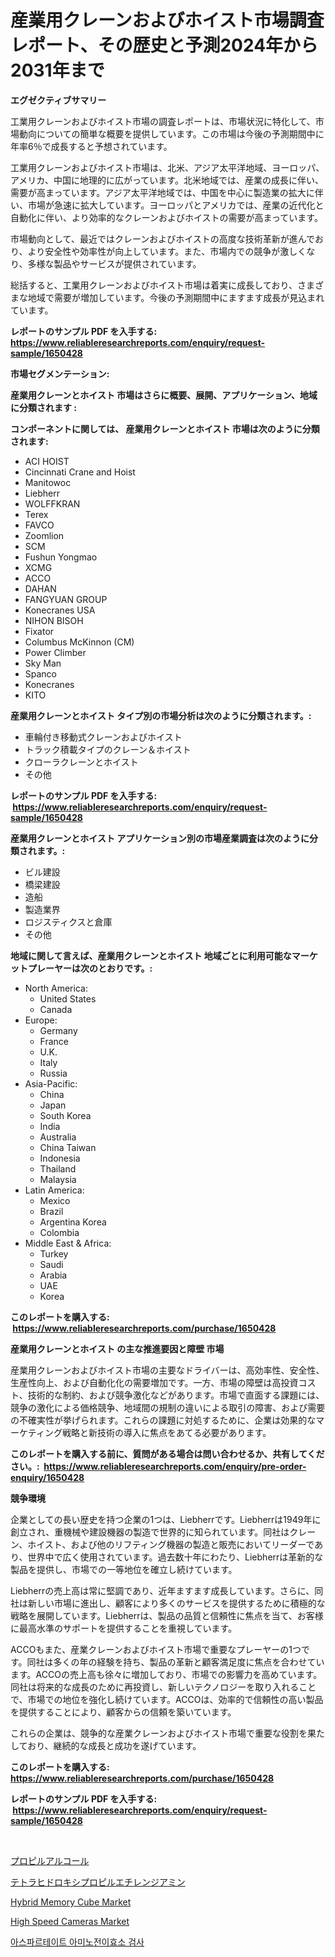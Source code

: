 <p><h1>産業用クレーンおよびホイスト市場調査レポート、その歴史と予測2024年から2031年まで</h1></p><p><strong>エグゼクティブサマリー</strong></p>
<p><p>工業用クレーンおよびホイスト市場の調査レポートは、市場状況に特化して、市場動向についての簡単な概要を提供しています。この市場は今後の予測期間中に年率6％で成長すると予想されています。</p><p>工業用クレーンおよびホイスト市場は、北米、アジア太平洋地域、ヨーロッパ、アメリカ、中国に地理的に広がっています。北米地域では、産業の成長に伴い、需要が高まっています。アジア太平洋地域では、中国を中心に製造業の拡大に伴い、市場が急速に拡大しています。ヨーロッパとアメリカでは、産業の近代化と自動化に伴い、より効率的なクレーンおよびホイストの需要が高まっています。</p><p>市場動向として、最近ではクレーンおよびホイストの高度な技術革新が進んでおり、より安全性や効率性が向上しています。また、市場内での競争が激しくなり、多様な製品やサービスが提供されています。</p><p>総括すると、工業用クレーンおよびホイスト市場は着実に成長しており、さまざまな地域で需要が増加しています。今後の予測期間中にますます成長が見込まれています。</p></p>
<p><strong>レポートのサンプル PDF を入手する: <a href="https://www.reliableresearchreports.com/enquiry/request-sample/1650428">https://www.reliableresearchreports.com/enquiry/request-sample/1650428</a></strong></p>
<p><strong>市場セグメンテーション:</strong></p>
<p><strong> 産業用クレーンとホイスト 市場はさらに概要、展開、アプリケーション、地域に分類されます :</strong></p>
<p><strong>コンポーネントに関しては、 産業用クレーンとホイスト 市場は次のように分類されます: &nbsp;</strong></p>
<p><ul><li>ACI HOIST</li><li>Cincinnati Crane and Hoist</li><li>Manitowoc</li><li>Liebherr</li><li>WOLFFKRAN</li><li>Terex</li><li>FAVCO</li><li>Zoomlion</li><li>SCM</li><li>Fushun Yongmao</li><li>XCMG</li><li>ACCO</li><li>DAHAN</li><li>FANGYUAN GROUP</li><li>Konecranes USA</li><li>NIHON BISOH</li><li>Fixator</li><li>Columbus McKinnon (CM)</li><li>Power Climber</li><li>Sky Man</li><li>Spanco</li><li>Konecranes</li><li>KITO</li></ul></p>
<p><strong> 産業用クレーンとホイスト タイプ別の市場分析は次のように分類されます。:</strong></p>
<p><ul><li>車輪付き移動式クレーンおよびホイスト</li><li>トラック積載タイプのクレーン＆ホイスト</li><li>クローラクレーンとホイスト</li><li>その他</li></ul></p>
<p><strong>レポートのサンプル PDF を入手する: &nbsp;<a href="https://www.reliableresearchreports.com/enquiry/request-sample/1650428">https://www.reliableresearchreports.com/enquiry/request-sample/1650428</a></strong></p>
<p><strong> 産業用クレーンとホイスト アプリケーション別の市場産業調査は次のように分類されます。:</strong></p>
<p><ul><li>ビル建設</li><li>橋梁建設</li><li>造船</li><li>製造業界</li><li>ロジスティクスと倉庫</li><li>その他</li></ul></p>
<p><strong>地域に関して言えば、産業用クレーンとホイスト 地域ごとに利用可能なマーケットプレーヤーは次のとおりです。:</strong></p>
<p><ul>
    <li>
        North America:
        <ul>
            <li>United States</li>
            <li>Canada</li>
        </ul>
    </li>
    <li>
        Europe:
        <ul>
            <li>Germany</li>
            <li>France</li>
            <li>U.K.</li>
            <li>Italy</li>
            <li>Russia</li>
        </ul>
    </li>
    <li>
        Asia-Pacific:
        <ul>
            <li>China</li>
            <li>Japan</li>
            <li>South Korea</li>
            <li>India</li>
            <li>Australia</li>
            <li>China Taiwan</li>
            <li>Indonesia</li>
            <li>Thailand</li>
            <li>Malaysia</li>
        </ul>
    </li>
    <li>
        Latin America:
        <ul>
            <li>Mexico</li>
            <li>Brazil</li>
            <li>Argentina Korea</li>
            <li>Colombia</li>
        </ul>
    </li>
    <li>
        Middle East & Africa:
        <ul>
            <li>Turkey</li>
            <li>Saudi</li>
            <li>Arabia</li>
            <li>UAE</li>
            <li>Korea</li>
        </ul>
    </li>
    </ul></p>
<p><strong>このレポートを購入する: &nbsp;<a href="https://www.reliableresearchreports.com/purchase/1650428">https://www.reliableresearchreports.com/purchase/1650428</a></strong></p>
<p><strong>産業用クレーンとホイスト の主な推進要因と障壁 市場</strong></p>
<p><p>産業用クレーンおよびホイスト市場の主要なドライバーは、高効率性、安全性、生産性向上、および自動化化の需要増加です。一方、市場の障壁は高投資コスト、技術的な制約、および競争激化などがあります。市場で直面する課題には、競争の激化による価格競争、地域間の規制の違いによる取引の障害、および需要の不確実性が挙げられます。これらの課題に対処するために、企業は効果的なマーケティング戦略と新技術の導入に焦点をあてる必要があります。</p></p>
<p><strong>このレポートを購入する前に、質問がある場合は問い合わせるか、共有してください。:&nbsp; <a href="https://www.reliableresearchreports.com/enquiry/pre-order-enquiry/1650428">https://www.reliableresearchreports.com/enquiry/pre-order-enquiry/1650428</a></strong></p>
<p><strong>競争環境</strong></p>
<p><p>企業としての長い歴史を持つ企業の1つは、Liebherrです。Liebherrは1949年に創立され、重機械や建設機器の製造で世界的に知られています。同社はクレーン、ホイスト、および他のリフティング機器の製造と販売においてリーダーであり、世界中で広く使用されています。過去数十年にわたり、Liebherrは革新的な製品を提供し、市場での一等地位を確立し続けています。</p><p>Liebherrの売上高は常に堅調であり、近年ますます成長しています。さらに、同社は新しい市場に進出し、顧客により多くのサービスを提供するために積極的な戦略を展開しています。Liebherrは、製品の品質と信頼性に焦点を当て、お客様に最高水準のサポートを提供することを重視しています。</p><p>ACCOもまた、産業クレーンおよびホイスト市場で重要なプレーヤーの1つです。同社は多くの年の経験を持ち、製品の革新と顧客満足度に焦点を合わせています。ACCOの売上高も徐々に増加しており、市場での影響力を高めています。同社は将来的な成長のために再投資し、新しいテクノロジーを取り入れることで、市場での地位を強化し続けています。ACCOは、効率的で信頼性の高い製品を提供することにより、顧客からの信頼を築いています。</p><p>これらの企業は、競争的な産業クレーンおよびホイスト市場で重要な役割を果たしており、継続的な成長と成功を遂げています。</p></p>
<p><strong>このレポートを購入する: &nbsp; <a href="https://www.reliableresearchreports.com/purchase/1650428">https://www.reliableresearchreports.com/purchase/1650428</a></strong></p>
<p><strong>レポートのサンプル PDF を入手する: &nbsp;<a href="https://www.reliableresearchreports.com/enquiry/request-sample/1650428">https://www.reliableresearchreports.com/enquiry/request-sample/1650428</a></strong><strong></strong></p>
<p>&nbsp;</p>
<p><p><a href="https://github.com/Calvi3ynJerde867/Market-Research-Report-List-1/blob/main/180287510044.md">プロピルアルコール</a></p><p><a href="https://github.com/JacksonWiza1924/Market-Research-Report-List-1/blob/main/434284310045.md">テトラヒドロキシプロピルエチレンジアミン</a></p><p><a href="https://github.com/timeliteaut/Market-Research-Report-List-1/blob/main/hybrid-memory-cube-market.md">Hybrid Memory Cube Market</a></p><p><a href="https://github.com/bobicer/Market-Research-Report-List-2/blob/main/high-speed-cameras-market.md">High Speed Cameras Market</a></p><p><a href="https://github.com/RichardLueilwitz787/Market-Research-Report-List-1/blob/main/71632329453.md">아스파르테이트 아미노전이효소 검사</a></p></p>